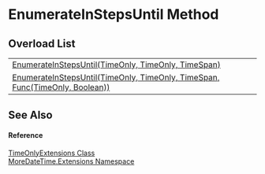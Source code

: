 # EnumerateInStepsUntil Method


## Overload List
<table>
<tr>
<td><a href="M_MoreDateTime_Extensions_TimeOnlyExtensions_EnumerateInStepsUntil">EnumerateInStepsUntil(TimeOnly, TimeOnly, TimeSpan)</a></td>
<td> </td></tr>
<tr>
<td><a href="M_MoreDateTime_Extensions_TimeOnlyExtensions_EnumerateInStepsUntil_1">EnumerateInStepsUntil(TimeOnly, TimeOnly, TimeSpan, Func(TimeOnly, Boolean))</a></td>
<td> </td></tr>
</table>

## See Also


#### Reference
<a href="T_MoreDateTime_Extensions_TimeOnlyExtensions">TimeOnlyExtensions Class</a>  
<a href="N_MoreDateTime_Extensions">MoreDateTime.Extensions Namespace</a>  
